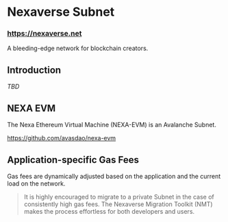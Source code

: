 # Nexaverse Subnet

### https://nexaverse.net

A bleeding-edge network for blockchain creators.

## Introduction

_TBD_

## NEXA EVM

The Nexa Ethereum Virtual Machine (NEXA-EVM) is an Avalanche Subnet.

https://github.com/avasdao/nexa-evm

## Application-specific Gas Fees

Gas fees are dynamically adjusted based on the application and the current load on the network.

> It is highly encouraged to migrate to a private Subnet in the case of consistently high gas fees. The Nexaverse Migration Toolkit (NMT) makes the process effortless for both developers and users.
